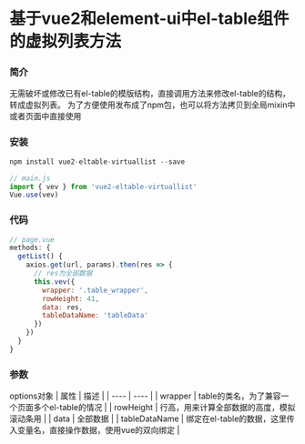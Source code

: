 # 基于vue2和element-ui中el-table组件的虚拟列表方法

### 简介
无需破坏或修改已有el-table的模版结构，直接调用方法来修改el-table的结构，转成虚拟列表。
为了方便使用发布成了npm包，也可以将方法拷贝到全局mixin中或者页面中直接使用

### 安装
```js
npm install vue2-eltable-virtuallist --save

// main.js
import { vev } from 'vue2-eltable-virtuallist'
Vue.use(vev)
```

### 代码
```js
// page.vue
methods: {
  getList() {
    axios.get(url, params).then(res => {
      // res为全部数据
      this.vev({
        wrapper: '.table_wrapper',
        rowHeight: 41,
        data: res,
        tableDataName: 'tableData'
      })
    })
  }
}
```

### 参数
options对象
|  属性   | 描述  |
|  ----  | ----  |
| wrapper  | table的类名，为了兼容一个页面多个el-table的情况 |
| rowHeight  | 行高，用来计算全部数据的高度，模拟滚动条用 |
| data  | 全部数据 |
| tableDataName  | 绑定在el-table的数据，这里传入变量名，直接操作数据，使用vue的双向绑定 |



